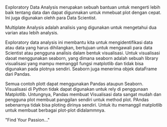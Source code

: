 Exploratory Data Analysis merupakan sebuah bantuan untuk mengerti lebih baik tentang data dan dapat digunnakan untuk mmebuat plot dengan cepat. Ini juga digunakan olehh para Data Scientist.

Multiplate Analysis adalah analisis yang digunakan untuk mengetahui dua varian atau lebih analysis.

Exploratory data analysis ini membantu kita untuk mengidentifikasi data atau data yang harus dihilangkan, bertujuan untuk mengawali
para data Scientist atau pengguna analisis dalam bentuk visualisasi. Untuk visualisasi daoat menggunakan seaborn, yang dimana seaborn adalah sebuah library visualisasi yang mampu memanggil fungsi matplotlib dan tidak bisa digunakan pada plotnya sendiri. Seaborn juga menerima objek dataFrame dari Pandas.

Semua contoh plott dapat menggunakan Pandas ataupun Seaborn. Visualisasi di Python tidak dapat digunakan untuk rely di penggunaan Matplotlib. Untungnya, Pandas membuat Visualisasi data sangat mudah dan pengguna plot membuat panggilan sendiri untuk method plot. PAndas sebenarnya tidak bisa ploting dirinya sendiri. Untuk itu memanggil matplotlib untuk membuat berbagai plot-plot didalammnya.

"Find Your Passion..."
